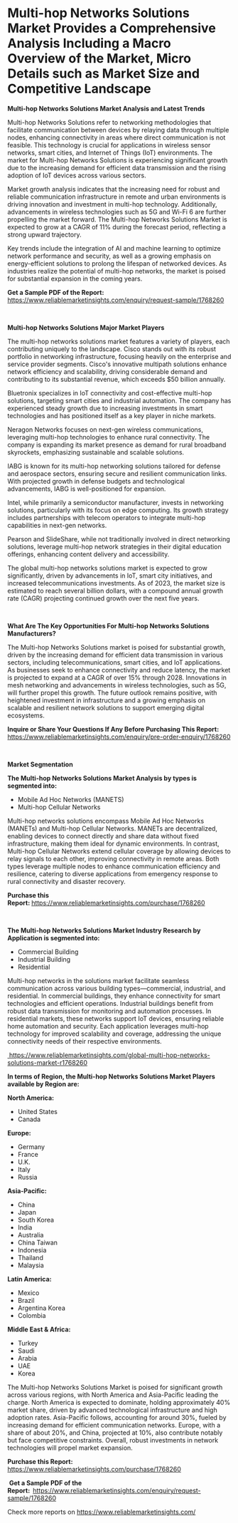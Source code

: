 <p><h1>Multi-hop Networks Solutions Market Provides a Comprehensive Analysis Including a Macro Overview of the Market, Micro Details such as Market Size and Competitive Landscape</h1></p><p><strong>Multi-hop Networks Solutions Market Analysis and Latest Trends</strong></p>
<p><p>Multi-hop Networks Solutions refer to networking methodologies that facilitate communication between devices by relaying data through multiple nodes, enhancing connectivity in areas where direct communication is not feasible. This technology is crucial for applications in wireless sensor networks, smart cities, and Internet of Things (IoT) environments. The market for Multi-hop Networks Solutions is experiencing significant growth due to the increasing demand for efficient data transmission and the rising adoption of IoT devices across various sectors.</p><p>Market growth analysis indicates that the increasing need for robust and reliable communication infrastructure in remote and urban environments is driving innovation and investment in multi-hop technology. Additionally, advancements in wireless technologies such as 5G and Wi-Fi 6 are further propelling the market forward. The Multi-hop Networks Solutions Market is expected to grow at a CAGR of 11% during the forecast period, reflecting a strong upward trajectory. </p><p>Key trends include the integration of AI and machine learning to optimize network performance and security, as well as a growing emphasis on energy-efficient solutions to prolong the lifespan of networked devices. As industries realize the potential of multi-hop networks, the market is poised for substantial expansion in the coming years.</p></p>
<p><strong>Get a Sample PDF of the Report:&nbsp;</strong> <a href="https://www.reliablemarketinsights.com/enquiry/request-sample/1768260?utm_campaign=3064&utm_medium=2&utm_source=Github&utm_content=ia&utm_term=11032025&utm_id=multi-hop-networks-solutions">https://www.reliablemarketinsights.com/enquiry/request-sample/1768260</a></p>
<p>&nbsp;</p>
<p><strong>Multi-hop Networks Solutions Major Market Players</strong></p>
<p><p>The multi-hop networks solutions market features a variety of players, each contributing uniquely to the landscape. Cisco stands out with its robust portfolio in networking infrastructure, focusing heavily on the enterprise and service provider segments. Cisco's innovative multipath solutions enhance network efficiency and scalability, driving considerable demand and contributing to its substantial revenue, which exceeds $50 billion annually.</p><p>Bluetronix specializes in IoT connectivity and cost-effective multi-hop solutions, targeting smart cities and industrial automation. The company has experienced steady growth due to increasing investments in smart technologies and has positioned itself as a key player in niche markets.</p><p>Neragon Networks focuses on next-gen wireless communications, leveraging multi-hop technologies to enhance rural connectivity. The company is expanding its market presence as demand for rural broadband skyrockets, emphasizing sustainable and scalable solutions.</p><p>IABG is known for its multi-hop networking solutions tailored for defense and aerospace sectors, ensuring secure and resilient communication links. With projected growth in defense budgets and technological advancements, IABG is well-positioned for expansion.</p><p>Intel, while primarily a semiconductor manufacturer, invests in networking solutions, particularly with its focus on edge computing. Its growth strategy includes partnerships with telecom operators to integrate multi-hop capabilities in next-gen networks.</p><p>Pearson and SlideShare, while not traditionally involved in direct networking solutions, leverage multi-hop network strategies in their digital education offerings, enhancing content delivery and accessibility.</p><p>The global multi-hop networks solutions market is expected to grow significantly, driven by advancements in IoT, smart city initiatives, and increased telecommunications investments. As of 2023, the market size is estimated to reach several billion dollars, with a compound annual growth rate (CAGR) projecting continued growth over the next five years.</p></p>
<p>&nbsp;</p>
<p><strong>What Are The Key Opportunities For Multi-hop Networks Solutions Manufacturers?</strong></p>
<p><p>The Multi-hop Networks Solutions market is poised for substantial growth, driven by the increasing demand for efficient data transmission in various sectors, including telecommunications, smart cities, and IoT applications. As businesses seek to enhance connectivity and reduce latency, the market is projected to expand at a CAGR of over 15% through 2028. Innovations in mesh networking and advancements in wireless technologies, such as 5G, will further propel this growth. The future outlook remains positive, with heightened investment in infrastructure and a growing emphasis on scalable and resilient network solutions to support emerging digital ecosystems.</p></p>
<p><strong>Inquire or Share Your Questions If Any Before Purchasing This Report:</strong> <a href="https://www.reliablemarketinsights.com/enquiry/pre-order-enquiry/1768260?utm_campaign=3064&utm_medium=2&utm_source=Github&utm_content=ia&utm_term=11032025&utm_id=multi-hop-networks-solutions">https://www.reliablemarketinsights.com/enquiry/pre-order-enquiry/1768260</a></p>
<p>&nbsp;</p>
<p><strong>Market Segmentation</strong></p>
<p><strong>The Multi-hop Networks Solutions Market Analysis by types is segmented into:</strong></p>
<p><ul><li>Mobile Ad Hoc Networks (MANETS)</li><li>Multi-hop Cellular Networks</li></ul></p>
<p><p>Multi-hop networks solutions encompass Mobile Ad Hoc Networks (MANETs) and Multi-hop Cellular Networks. MANETs are decentralized, enabling devices to connect directly and share data without fixed infrastructure, making them ideal for dynamic environments. In contrast, Multi-hop Cellular Networks extend cellular coverage by allowing devices to relay signals to each other, improving connectivity in remote areas. Both types leverage multiple nodes to enhance communication efficiency and resilience, catering to diverse applications from emergency response to rural connectivity and disaster recovery.</p></p>
<p><strong>Purchase this Report:&nbsp;</strong><a href="https://www.reliablemarketinsights.com/purchase/1768260?utm_campaign=3064&utm_medium=2&utm_source=Github&utm_content=ia&utm_term=11032025&utm_id=multi-hop-networks-solutions">https://www.reliablemarketinsights.com/purchase/1768260</a></p>
<p>&nbsp;</p>
<p><strong>The Multi-hop Networks Solutions Market Industry Research by Application is segmented into:</strong></p>
<p><ul><li>Commercial Building</li><li>Industrial Building</li><li>Residential</li></ul></p>
<p><p>Multi-hop networks in the solutions market facilitate seamless communication across various building types—commercial, industrial, and residential. In commercial buildings, they enhance connectivity for smart technologies and efficient operations. Industrial buildings benefit from robust data transmission for monitoring and automation processes. In residential markets, these networks support IoT devices, ensuring reliable home automation and security. Each application leverages multi-hop technology for improved scalability and coverage, addressing the unique connectivity needs of their respective environments.</p></p>
<p><a href="https://www.reliablemarketinsights.com/global-multi-hop-networks-solutions-market-r1768260?utm_campaign=3064&utm_medium=2&utm_source=Github&utm_content=ia&utm_term=11032025&utm_id=multi-hop-networks-solutions">&nbsp;https://www.reliablemarketinsights.com/global-multi-hop-networks-solutions-market-r1768260</a></p>
<p><strong>In terms of Region, the Multi-hop Networks Solutions Market Players available by Region are:</strong></p>
<p>
    <p> <strong> North America: </strong>
        <ul>
            <li>United States</li>
            <li>Canada</li>
        </ul>
        </p> 
    <p> <strong> Europe: </strong>
        <ul>
            <li>Germany</li>
            <li>France</li>
            <li>U.K.</li>
            <li>Italy</li>
            <li>Russia</li>
        </ul>
        </p> 
    <p> <strong> Asia-Pacific: </strong>
        <ul>
            <li>China</li>
            <li>Japan</li>
            <li>South Korea</li>
            <li>India</li>
            <li>Australia</li>
            <li>China Taiwan</li>
            <li>Indonesia</li>
            <li>Thailand</li>
            <li>Malaysia</li>
        </ul>
        </p> 
    <p> <strong> Latin America: </strong>
        <ul>
            <li>Mexico</li>
            <li>Brazil</li>
            <li>Argentina Korea</li>
            <li>Colombia</li>
        </ul>
        </p> 
    <p> <strong> Middle East & Africa: </strong>
        <ul>
            <li>Turkey</li>
            <li>Saudi</li>
            <li>Arabia</li>
            <li>UAE</li>
            <li>Korea</li>
        </ul>
    </p>
    </p>
<p><p>The Multi-hop Networks Solutions Market is poised for significant growth across various regions, with North America and Asia-Pacific leading the charge. North America is expected to dominate, holding approximately 40% market share, driven by advanced technological infrastructure and high adoption rates. Asia-Pacific follows, accounting for around 30%, fueled by increasing demand for efficient communication networks. Europe, with a share of about 20%, and China, projected at 10%, also contribute notably but face competitive constraints. Overall, robust investments in network technologies will propel market expansion.</p></p>
<p><strong>Purchase this Report: </strong><a href="https://www.reliablemarketinsights.com/purchase/1768260?utm_campaign=3064&utm_medium=2&utm_source=Github&utm_content=ia&utm_term=11032025&utm_id=multi-hop-networks-solutions">https://www.reliablemarketinsights.com/purchase/1768260</a></p>
<p>&nbsp;<strong>Get a Sample PDF of the Report:&nbsp;&nbsp;</strong><a href="https://www.reliablemarketinsights.com/enquiry/request-sample/1768260?utm_campaign=3064&utm_medium=2&utm_source=Github&utm_content=ia&utm_term=11032025&utm_id=multi-hop-networks-solutions">https://www.reliablemarketinsights.com/enquiry/request-sample/1768260</a></p>
<p><strong></strong></p>
<p>Check more reports on <a href="https://www.reliablemarketinsights.com/?utm_campaign=3064&utm_medium=2&utm_source=Github&utm_content=ia&utm_term=11032025&utm_id=multi-hop-networks-solutions">https://www.reliablemarketinsights.com/</a></p>